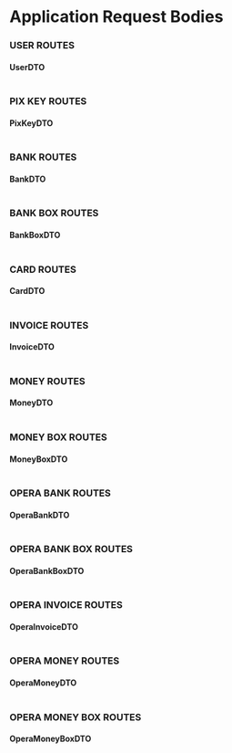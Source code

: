 # Application Request Bodies

### USER ROUTES
#### UserDTO
```json
```

### PIX KEY ROUTES
#### PixKeyDTO
```json
```

### BANK ROUTES
#### BankDTO
```json
```

### BANK BOX ROUTES
#### BankBoxDTO
```json
```

### CARD ROUTES
#### CardDTO
```json
```

### INVOICE ROUTES
#### InvoiceDTO
```json
```

### MONEY ROUTES
#### MoneyDTO
```json
```

### MONEY BOX ROUTES
#### MoneyBoxDTO
```json
```

### OPERA BANK ROUTES
#### OperaBankDTO
```json
```

### OPERA BANK BOX ROUTES
#### OperaBankBoxDTO
```json
```

### OPERA INVOICE ROUTES
#### OperaInvoiceDTO
```json
```

### OPERA MONEY ROUTES
#### OperaMoneyDTO
```json
```

### OPERA MONEY BOX ROUTES
#### OperaMoneyBoxDTO
```json
```
